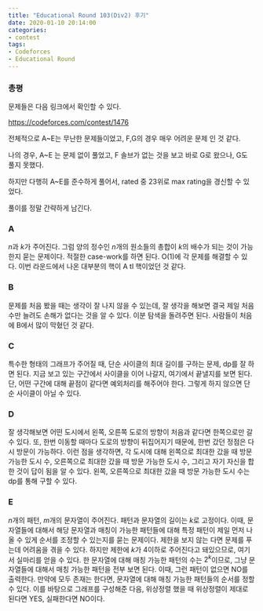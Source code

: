 ```yaml
---
title: "Educational Round 103(Div2) 후기"
date: 2020-01-10 20:14:00
categories:
- contest
tags:
- Codeforces
- Educational Round
---
```


### 총평

문제들은 다음 링크에서 확인할 수 있다.

<https://codeforces.com/contest/1476>

전체적으로 A~E는 무난한 문제들이었고, F,G의 경우 매우 어려운 문제 인 것 같다.

나의 경우, A~E 는 문제 없이 풀었고, F 솔브가 없는 것을 보고 바로 G로 왔으나, G도 풀지 못했다. 

하지만 다행히 A~E를 준수하게 풀어서, rated 중 23위로 max rating을 경신할 수 있었다. 

풀이를 정말 간략하게 남긴다.

### A

$n$과 $k$가 주어진다. 그럼 양의 정수인 $n$개의 원소들의 총합이 $k$의 배수가 되는 것이 가능한지 묻는 문제이다. 적절한 case-work를 하면 된다. 
O(1)에 각 문제를 해결할 수 있다. 이번 라운드에서 나온 대부분의 핵이 
A tl 핵이었던 것 같다.

### B

문제를 처음 봤을 때는 생각이 잘 나지 않을 수 있는데, 잘 생각을 해보면 결국 제일 처음 수만 늘려도 손해가 없다는 것을 알 수 있다. 이분 탐색을 돌려주면 된다. 사람들이 처음에 B에서 많이 막혔던 것 같다.

### C

특수한 형태의 그래프가 주어질 때, 단순 사이클의 최대 길이를 구하는 문제, dp를 잘 하면 된다. 지금 보고 있는 구간에서 사이클을 이어 나갈지, 여기에서 끝낼지를 보면 된다. 단, 어떤 구간에 대해 끝점이 같다면 예외처리를 해주어야 한다. 그렇게 하지 않으면 단순 사이클이 아닐 수 있다.

### D

잘 생각해보면 어떤 도시에서 왼쪽, 오른쪽 도로의 방향이 처음과 같다면 한쪽으로만 갈 수 있다. 또, 한번 이동할 때마다 도로의 방향이 뒤집어지기 때문에, 한번 갔던 정점은 다시 방문이 가능하다. 이런 점을 생각하면, 각 도시에 대해 왼쪽으로 최대한 갔을 때 방문 가능한 도시 수, 오른쪽으로 최대한 갔을 때 방문 가능한 도시 수, 그리고 자기 자신을 합한 것이 답이 됨을 알 수 있다. 
왼쪽, 오른쪽으로 최대한 갔을 때 방문 가능한 도시 수는 dp를 통해 구할 수 있다.

### E

$n$개의 패턴, $m$개의 문자열이 주어진다. 패턴과 문자열의 길이는 $k$로 고정이다. 이때, 문자열들에 대해서 해당 문자열과 매칭이 가능한 패턴들에 대해 특정 패턴이 제일 먼저 나올 수 있게 순서를 조정할 수 있는지를 묻는 문제이다. 
제한을 보지 않는 다면 문제를 푸는데 어려움을 겪을 수 있다.
하지만 제한에 $k$가 4이하로 주어진다고 돼있으므로, 여기서 실마리를 얻을 수 있다. 한 문자열에 대해 매칭 가능한 패턴의 수는 $2^k$이므로, 그냥 문자열들에 대해서 매칭 가능한 패턴을 전부 보면 된다. 이때, 그런 패턴이 없으면 NO를 출력한다. 만약에 모두 존재는 한다면, 문자열에 대해 매칭 가능한 패턴들의 순서를 정할 수 있다. 이를 바탕으로 그래프를 구성해준 다음, 위상정렬 했을 때 위상정렬이 제대로 된다면 YES, 실패한다면 NO이다.
